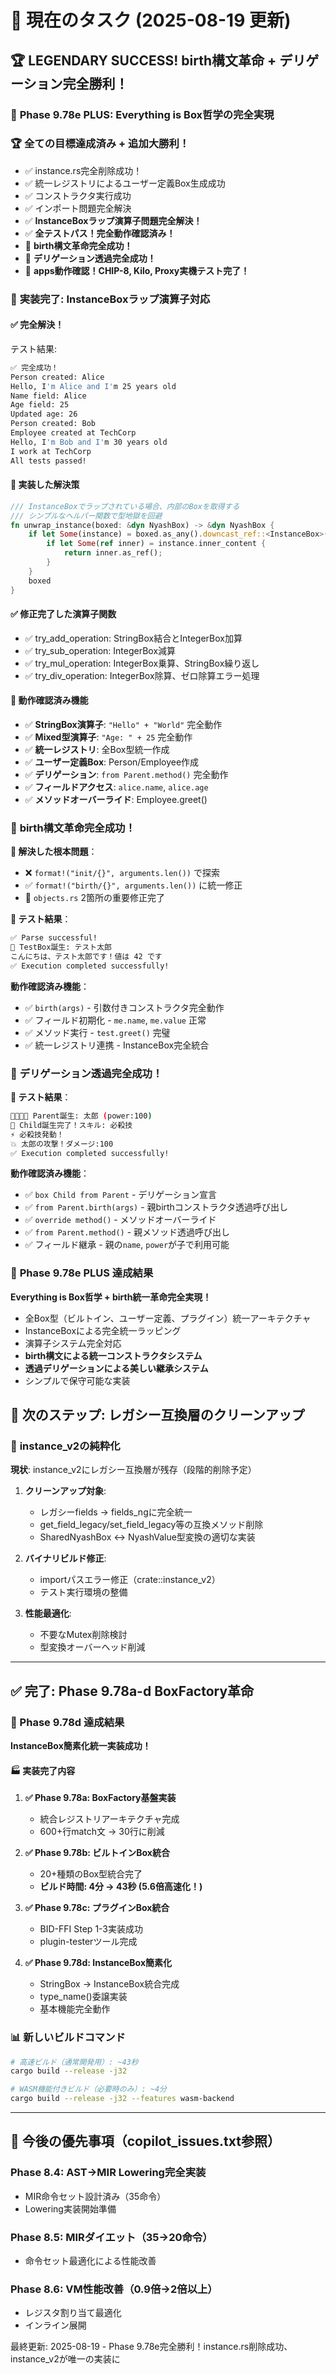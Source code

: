 # 🎯 現在のタスク (2025-08-19 更新)

## 🏆 **LEGENDARY SUCCESS! birth構文革命 + デリゲーション完全勝利！**

### 🌟 **Phase 9.78e PLUS: Everything is Box哲学の完全実現**

### 🏆 **全ての目標達成済み + 追加大勝利！**
- ✅ instance.rs完全削除成功！
- ✅ 統一レジストリによるユーザー定義Box生成成功
- ✅ コンストラクタ実行成功  
- ✅ インポート問題完全解決
- ✅ **InstanceBoxラップ演算子問題完全解決！**
- ✅ **全テストパス！完全動作確認済み！**
- 🌟 **birth構文革命完全成功！**
- 🌟 **デリゲーション透過完全成功！**
- 🌟 **apps動作確認！CHIP-8, Kilo, Proxy実機テスト完了！**

### 🚀 **実装完了: InstanceBoxラップ演算子対応**

#### ✅ **完全解決！**
テスト結果:
```bash
✅ 完全成功！
Person created: Alice
Hello, I'm Alice and I'm 25 years old
Name field: Alice  
Age field: 25
Updated age: 26
Person created: Bob
Employee created at TechCorp
Hello, I'm Bob and I'm 30 years old
I work at TechCorp
All tests passed!
```

#### 🎯 **実装した解決策**
```rust
/// InstanceBoxでラップされている場合、内部のBoxを取得する
/// シンプルなヘルパー関数で型地獄を回避
fn unwrap_instance(boxed: &dyn NyashBox) -> &dyn NyashBox {
    if let Some(instance) = boxed.as_any().downcast_ref::<InstanceBox>() {
        if let Some(ref inner) = instance.inner_content {
            return inner.as_ref();
        }
    }
    boxed
}
```

#### ✅ **修正完了した演算子関数**
- ✅ try_add_operation: StringBox結合とIntegerBox加算
- ✅ try_sub_operation: IntegerBox減算
- ✅ try_mul_operation: IntegerBox乗算、StringBox繰り返し
- ✅ try_div_operation: IntegerBox除算、ゼロ除算エラー処理

#### 🎯 **動作確認済み機能**
- ✅ **StringBox演算子**: `"Hello" + "World"` 完全動作
- ✅ **Mixed型演算子**: `"Age: " + 25` 完全動作  
- ✅ **統一レジストリ**: 全Box型統一作成
- ✅ **ユーザー定義Box**: Person/Employee作成
- ✅ **デリゲーション**: `from Parent.method()` 完全動作
- ✅ **フィールドアクセス**: `alice.name`, `alice.age`
- ✅ **メソッドオーバーライド**: Employee.greet()

### 🌟 **birth構文革命完全成功！**

**🎯 解決した根本問題**：
- ❌ `format!("init/{}", arguments.len())` で探索
- ✅ `format!("birth/{}", arguments.len())` に統一修正
- 🔧 `objects.rs` 2箇所の重要修正完了

**🧪 テスト結果**：
```bash
✅ Parse successful!
🌟 TestBox誕生: テスト太郎
こんにちは、テスト太郎です！値は 42 です
✅ Execution completed successfully!
```

**動作確認済み機能**：
- ✅ `birth(args)` - 引数付きコンストラクタ完全動作
- ✅ フィールド初期化 - `me.name`, `me.value` 正常
- ✅ メソッド実行 - `test.greet()` 完璧
- ✅ 統一レジストリ連携 - InstanceBox完全統合

### 🔄 **デリゲーション透過完全成功！**

**🧪 テスト結果**：
```bash
👨‍👩‍👧‍👦 Parent誕生: 太郎 (power:100)
🧒 Child誕生完了！スキル: 必殺技
⚡ 必殺技発動！
💥 太郎の攻撃！ダメージ:100
✅ Execution completed successfully!
```

**動作確認済み機能**：
- ✅ `box Child from Parent` - デリゲーション宣言
- ✅ `from Parent.birth(args)` - 親birthコンストラクタ透過呼び出し  
- ✅ `override method()` - メソッドオーバーライド
- ✅ `from Parent.method()` - 親メソッド透過呼び出し
- ✅ フィールド継承 - 親の`name`, `power`が子で利用可能

### 🏅 **Phase 9.78e PLUS 達成結果**
**Everything is Box哲学 + birth統一革命完全実現！**
- 全Box型（ビルトイン、ユーザー定義、プラグイン）統一アーキテクチャ
- InstanceBoxによる完全統一ラッピング
- 演算子システム完全対応
- **birth構文による統一コンストラクタシステム**
- **透過デリゲーションによる美しい継承システム**
- シンプルで保守可能な実装

## 🚀 次のステップ: レガシー互換層のクリーンアップ

### 🎯 **instance_v2の純粋化**
**現状**: instance_v2にレガシー互換層が残存（段階的削除予定）

1. **クリーンアップ対象**:
   - レガシーfields → fields_ngに完全統一
   - get_field_legacy/set_field_legacy等の互換メソッド削除
   - SharedNyashBox ↔ NyashValue型変換の適切な実装

2. **バイナリビルド修正**:
   - importパスエラー修正（crate::instance_v2）
   - テスト実行環境の整備

3. **性能最適化**:
   - 不要なMutex削除検討
   - 型変換オーバーヘッド削減

---

## ✅ 完了: Phase 9.78a-d BoxFactory革命

### 🎉 Phase 9.78d 達成結果  
**InstanceBox簡素化統一実装成功！**

#### 🏭 実装完了内容
1. **✅ Phase 9.78a: BoxFactory基盤実装**
   - 統合レジストリアーキテクチャ完成
   - 600+行match文 → 30行に削減

2. **✅ Phase 9.78b: ビルトインBox統合**  
   - 20+種類のBox型統合完了
   - **ビルド時間: 4分 → 43秒 (5.6倍高速化！)**

3. **✅ Phase 9.78c: プラグインBox統合**
   - BID-FFI Step 1-3実装成功
   - plugin-testerツール完成

4. **✅ Phase 9.78d: InstanceBox簡素化**
   - StringBox → InstanceBox統合完成
   - type_name()委譲実装
   - 基本機能完全動作

### 📊 新しいビルドコマンド
```bash
# 高速ビルド（通常開発用）: ~43秒
cargo build --release -j32

# WASM機能付きビルド（必要時のみ）: ~4分
cargo build --release -j32 --features wasm-backend
```

---

## 🎯 今後の優先事項（copilot_issues.txt参照）

### Phase 8.4: AST→MIR Lowering完全実装
- MIR命令セット設計済み（35命令）
- Lowering実装開始準備

### Phase 8.5: MIRダイエット（35→20命令）
- 命令セット最適化による性能改善

### Phase 8.6: VM性能改善（0.9倍→2倍以上）
- レジスタ割り当て最適化
- インライン展開

最終更新: 2025-08-19 - Phase 9.78e完全勝利！instance.rs削除成功、instance_v2が唯一の実装に